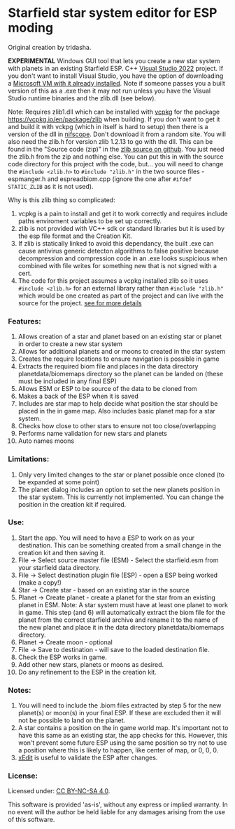 # Starfield star system editor for ESP moding
Original creation by tridasha.

**EXPERIMENTAL** Windows GUI tool that lets you create a new star system with planets in an existing Starfield ESP.
C++ [Visual Studio 2022](https://visualstudio.microsoft.com/) project. If you don't want to install Visual Studio, you have the option of downloading a [Microsoft VM with it already installed](https://developer.microsoft.com/en-us/windows/downloads/virtual-machines/). Note if someone passes you a built version of this as a .exe then it may not run unless you have the Visual Studio runtime binaries and the zlib.dll (see below).

Note: Requires zlib1.dll which can be installed with [vcpkg](https://learn.microsoft.com/en-us/vcpkg/get_started/overview)  for the package https://vcpkg.io/en/package/zlib when building. If you don't want to get it and build it with vckpg (which in itself is hard to setup) then there is a version of the dll in [nifscope](https://github.com/fo76utils/nifskope/releases/). Don't download it from a random site. You will also need the zlib.h for version zlib 1.2.13 to go with the dll. This can be found in the "Source code
(zip)" in the [zlib source on github](https://github.com/madler/zlib/releases/tag/v1.2.13). You just need the zlib.h from the zip and nothing else. You can put this in with the source code directory for this project with the code, but... you will need to change the `#include <zlib.h>` to `#include "zlib.h"` in the two source files - espmanger.h and espreadbiom.cpp (ignore the one after `#ifdef STATIC_ZLIB` as it is not used).

Why is this zlib thing so complicated:
1. vcpkg is a pain to install and get it to work correctly and requires include paths enviroment variables to be set up correctly.
2. zlib is not provided with VC++ sdk or standard libraries but it is used by the esp file format and the Creation Kit.
3. If zlib is statically linked to avoid this dependancy, the built .exe can cause antivirus generic detecton algorithms to false positive because decompression and compression code in an .exe looks suspicious when combined with file writes for something new that is not signed with a cert.
4. The code for this project assumes a vcpkg installed zlib so it uses `#include <zlib.h>` for an external library rather than `#include "zlib.h"` which would be one created as part of the project and can live with the source for the project. [see for more details](https://www.geeksforgeeks.org/difference-between-include-and-include-in-c-c-with-examples/)
   
### Features:
1. Allows creation of a star and planet based on an existing star or planet in order to create a new star system
2. Allows for additional planets and or moons to created in the star system
3. Creates the require locations to ensure navigation is possible in game
4. Extracts the required biom file and places in the data directory planetdata/biomemaps directory so the planet can be landed on (these must be included in any final ESP)
5. Allows ESM or ESP to be source of the data to be cloned from
6. Makes a back of the ESP when it is saved
7. Includes are star map to help decide what position the star should be placed in the in game map. Also includes basic planet map for a star system.
8. Checks how close to other stars to ensure not too close/overlapping
9. Performs name validation for new stars and planets
11. Auto names moons 

### Limitations:
1. Only very limited changes to the star or planet possible once cloned (to be expanded at some point)
2. The planet dialog includes an option to set the new planets position in the star system. This is currently not implemented. You can change the position in the creation kit if required.

### Use: 
1. Start the app. You will need to have a ESP to work on as your destination. This can be something created from a small change in the creation kit and then saving it.
2. File -> Select source master file (ESM) - Select the starfield.esm from your starfield data directory. 
3. File -> Select destination plugin file (ESP) - open a ESP being worked (make a copy!)
4. Star -> Create star - based on an existing star in the source
5. Planet -> Create planet - create a planet for the star from an existing planet in ESM.
   Note: A star system must have at least one planet to work in game. This step (and 6) will automatically extract the biom file for the planet from the correct starfield archive and rename it to the name of the new planet and place it in the data directory planetdata/biomemaps directory. 
6. Planet -> Create moon - optional
7. File -> Save to destination - will save to the loaded destination file. 
8. Check the ESP works in game.
9. Add other new stars, planets or moons as desired.
10. Do any refinement to the ESP in the creation kit.

### Notes:
1. You will need to include the .biom files extracted by step 5 for the new planet(s) or moon(s) in your final ESP. If these are excluded then it will not be possible to land on the planet.
2. A star contains a position on the in game world map. It's important not to have this same as an existing star, the app checks for this. However, this won't prevent some future ESP using the same position so try not to use a position where this is likely to happen, like center of map, or 0, 0, 0.
3. [xEdit](https://github.com/TES5Edit/TES5Edit/blob/bfabef91fe7f090c4ba81c865570b2e1ceb8f49d/whatsnew.md) is useful to validate the ESP after changes.

### License:
Licensed under: [CC BY-NC-SA 4.0](https://creativecommons.org/licenses/by-nc-sa/4.0).

  This software is provided 'as-is', without any express or implied
  warranty.  In no event will the author be held liable for any damages
  arising from the use of this software.
